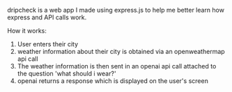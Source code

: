 dripcheck is a web app I made using express.js to help me better learn how express and API calls work.

How it works:
1. User enters their city
2. weather information about their city is obtained via an openweathermap api call
3. The weather information is then sent in an openai api call attached to the question 'what should i wear?'
4. openai returns a response which is displayed on the user's screen
